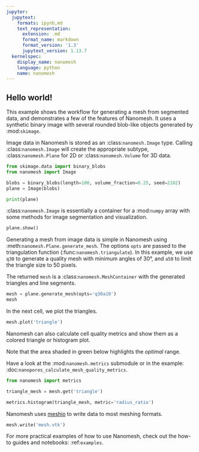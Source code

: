 ```yaml
---
jupyter:
  jupytext:
    formats: ipynb,md
    text_representation:
      extension: .md
      format_name: markdown
      format_version: '1.3'
      jupytext_version: 1.13.7
  kernelspec:
    display_name: nanomesh
    language: python
    name: nanomesh
---
```


## Hello world!

<!-- #raw raw_mimetype="text/restructuredtext" -->
This example shows the workflow for generating a mesh from segmented data, and demonstrates a few of the features of Nanomesh. It uses a synthetic binary image with several rounded blob-like objects generated by :mod:`skimage`.

Image data in Nanomesh is stored as an :class:`nanomesh.Image` type. Calling :class:`nanomesh.Image` will create the appropriate subtype, :class:`nanomesh.Plane` for 2D or :class:`nanomesh.Volume` for 3D data.
<!-- #endraw -->

```python
from skimage.data import binary_blobs
from nanomesh import Image

blobs = binary_blobs(length=100, volume_fraction=0.25, seed=2102)
plane = Image(blobs)

print(plane)
```

<!-- #raw raw_mimetype="text/restructuredtext" -->
:class:`nanomesh.Image` is essentially a container for a :mod:`numpy` array with some methods for image segmentation and visualization.
<!-- #endraw -->

```python
plane.show()
```

<!-- #raw raw_mimetype="text/restructuredtext" -->
Generating a mesh from image data is simple in Nanomesh using :meth:`nanomesh.Plane.generate_mesh`. The options `opts` are passed to the triangulation function (:func:`nanomesh.triangulate`). In this example, we use `q30` to generate a quality mesh with minimum angles of 30°, and `a50` to limit the triangle size to 50 pixels.

The returned `mesh` is a :class:`nanomesh.MeshContainer` with the generated triangles and line segments.
<!-- #endraw -->

```python
mesh = plane.generate_mesh(opts='q30a10')
mesh
```

In the next cell, we plot the triangles.

```python
mesh.plot('triangle')
```

<!-- #raw raw_mimetype="text/restructuredtext" -->
Nanomesh can also calculate cell quality metrics and show them as a colored triangle or histogram plot.

Note that the area shaded in green below highlights the *optimal* range.

Have a look at the :mod:`nanomesh.metrics` submodule or in the example: :doc:`nanopores_calculate_mesh_quality_metrics`.
<!-- #endraw -->

```python
from nanomesh import metrics

triangle_mesh = mesh.get('triangle')

metrics.histogram(triangle_mesh, metric='radius_ratio')
```

<!-- #raw raw_mimetype="text/restructuredtext" -->
Nanomesh uses [meshio](https://github.com/nschloe/meshio) to write data to most meshing formats.
<!-- #endraw -->

```python
mesh.write('mesh.vtk')
```

<!-- #raw raw_mimetype="text/restructuredtext" -->
For more practical examples of how to use Nanomesh, check out the how-to guides and notebooks: :ref:`examples`.
<!-- #endraw -->
